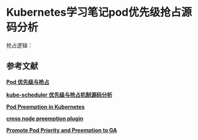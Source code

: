 


# Kubernetes学习笔记pod优先级抢占源码分析

抢占逻辑：













## 参考文献
**[Pod 优先级与抢占](https://kubernetes.io/zh/docs/concepts/configuration/pod-priority-preemption/)**

**[kube-scheduler 优先级与抢占机制源码分析](https://www.bookstack.cn/read/source-code-reading-notes/kubernetes-kube_scheduler_preempt.md)**

**[Pod Preemption in Kubernetes](https://github.com/kubernetes/design-proposals-archive/blob/main/scheduling/pod-preemption.md)**

**[cross node preemption plugin](https://github.com/kubernetes-sigs/scheduler-plugins/blob/master/pkg/crossnodepreemption/README.md)**

**[Promote Pod Priority and Preemption to GA](https://github.com/kubernetes/enhancements/blob/master/keps/sig-scheduling/268-priority-preemption/README.md)**
